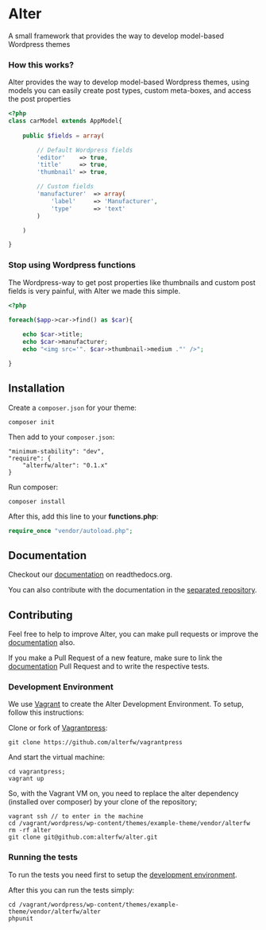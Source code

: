 Alter
=====

A small framework that provides the way to develop model-based Wordpress themes

### How this works?

Alter provides the way to develop model-based Wordpress themes, using models you can easily create post types, custom meta-boxes, and access the post properties

```php
<?php
class carModel extends AppModel{
	
	public $fields = array(

		// Default Wordpress fields
		'editor'	=> true,
		'title'		=> true,
		'thumbnail'	=> true,

		// Custom fields
		'manufacturer'	=> array(
			'label'		=> 'Manufacturer',
			'type'		=> 'text'	
		)

	)

}
```

### Stop using Wordpress functions

The Wordpress-way to get post properties like thumbnails and custom post fields is very painful, with Alter we made this simple.

```php
<?php

foreach($app->car->find() as $car){
	
	echo $car->title;
	echo $car->manufacturer;
	echo "<img src='". $car->thumbnail->medium ."' />";

}
```

## Installation

Create a `composer.json` for your theme:

	composer init

Then add to your `composer.json`:
	
	"minimum-stability": "dev",
	"require": {
        "alterfw/alter": "0.1.x"
    }    

Run composer:

	composer install

After this, add this line to your **functions.php**:

```php
require_once "vendor/autoload.php";
```

## Documentation

Checkout our [documentation](http://alter-framework.readthedocs.org/en/latest/index.html) on readthedocs.org.

You can also contribute with the documentation in the [separated repository](https://github.com/alterfw/docs).

## Contributing

Feel free to help to improve Alter, you can make pull requests or improve the [documentation](https://github.com/alterfw/docs) also.

If you make a Pull Request of a new feature, make sure to link the [documentation](https://github.com/alterfw/docs) Pull Request and to write the respective tests.

### Development Environment

We use [Vagrant](http://vagrantup.com/) to create the Alter Development Environment. To setup, follow this instructions:

Clone or fork of [Vagrantpress](http://vagrantpress.org/):

	git clone https://github.com/alterfw/vagrantpress

And start the virtual machine:

	cd vagrantpress;
	vagrant up	

So, with the Vagrant VM on, you need to replace the alter dependency (installed over composer) by your clone of the repository;

```shell
vagrant ssh // to enter in the machine
cd /vagrant/wordpress/wp-content/themes/example-theme/vendor/alterfw
rm -rf alter
git clone git@github.com:alterfw/alter.git
```	

### Running the tests

To run the tests you need first to setup the [development environment](#development-environment).

After this you can run the tests simply:

	cd /vagrant/wordpress/wp-content/themes/example-theme/vendor/alterfw/alter
	phpunit


